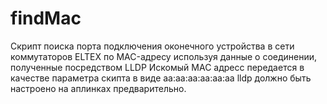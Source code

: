 # findMac
Скрипт поиска порта подключения оконечного устройства в сети коммутаторов ELTEX  по MAC-адресу используя данные о соединении, полученные посредством LLDP
Искомый MAC адресс передается в качестве параметра скипта в виде aa:aa:aa:aa:aa:aa
lldp должно быть настроено на аплинках предварительно.
